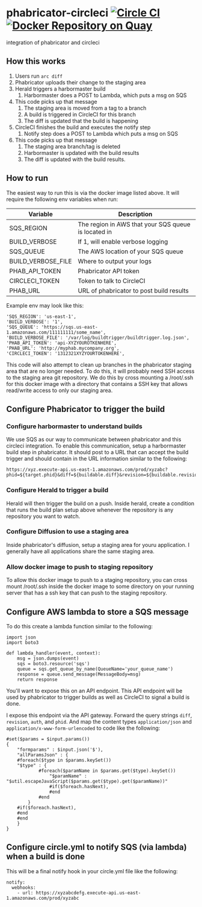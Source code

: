 # phabricator-circleci [![Circle CI](https://circleci.com/gh/signalfx/phabricator-circleci.svg?style=svg)](https://circleci.com/gh/signalfx/phabricator-circleci) [![Docker Repository on Quay](https://quay.io/repository/signalfx/phabricator-circleci/status "Docker Repository on Quay")](https://quay.io/repository/signalfx/phabricator-circleci)

integration of phabricator and circleci

## How this works

1. Users run ```arc diff```
1. Phabricator uploads their change to the staging area
1. Herald triggers a harbormaster build
   1. Harbormaster does a POST to Lambda, which puts a msg on SQS
1. This code picks up that message
   1. The staging area is moved from a tag to a branch
   1. A build is triggered in CircleCI for this branch
   1. The diff is updated that the build is happening
1. CircleCI finishes the build and executes the notify step
   1. Notify step does a POST to Lambda which puts a msg on SQS
1. This code picks up that message
   1. The staging area branch/tag is deleted
   1. Harbormaster is updated with the build results
   1. The diff is updated with the build results.

## How to run

The easiest way to run this is via the docker image listed above.  It
will require the following env variables when run:

| Variable            | Description  |
|---------------------|------------------------------------------------------|
| SQS_REGION          | The region in AWS that your SQS queue is located in  |
| BUILD_VERBOSE       | If 1, will enable verbose logging                    |
| SQS_QUEUE           | The AWS location of your SQS queue                   |
| BUILD_VERBOSE_FILE  | Where to output your logs                            |
| PHAB_API_TOKEN      | Phabricator API token                                |
| CIRCLECI_TOKEN      | Token to talk to CircleCI                            |
| PHAB_URL            | URL of phabricator to post build results             |

Example env may look like this:

```
'SQS_REGION': 'us-east-1',
'BUILD_VERBOSE': '1',
'SQS_QUEUE': 'https://sqs.us-east-1.amazonaws.com/111111111/some_name',
'BUILD_VERBOSE_FILE': '/var/log/buildtrigger/buildtrigger.log.json',
'PHAB_API_TOKEN': 'api-XYZYOUROTKENHERE',
'PHAB_URL': 'http://myphab.mycompany.org',
'CIRCLECI_TOKEN': '1312321XYZYOURTOKENHERE',
```

This code will also attempt to clean up branches in the phabricator staging
area that are no longer needed.  To do this, it will probably need SSH access
to the staging area git repository.  We do this by cross mounting a /root/.ssh
for this docker image with a directory that contains a SSH key that allows
read/write access to only our staging area.

## Configure Phabricator to trigger the build

### Configure harbormaster to understand builds

We use SQS as our way to communicate between phabricator and this circleci
integration.  To enable this communication, setup a harbormaster build step
in phabricator.  It should post to a URL that can accept the build trigger
and should contain in the URL information similar to the following:

```
https://xyz.execute-api.us-east-1.amazonaws.com/prod/xyzabc?phid=${target.phid}&diff=${buildable.diff}&revision=${buildable.revision}&staging_ref=${repository.staging.ref}&staging_uri=${repository.staging.uri}&callsign=${repository.callsign}
```

### Configure Herald to trigger a build

Herald will then trigger the build on a push.  Inside herald, create a
condition that runs the build plan setup above whenever the repository
is any repository you want to watch.

### Configure Diffusion to use a staging area

Inside phabricator's diffusion, setup a staging area for youru
application.  I generally have all applications share the same staging area.

### Allow docker image to push to staging repository

To allow this docker image to push to a staging repository, you can cross mount
/root/.ssh inside the docker image to some directory on your running server that
has a ssh key that can push to the staging repository.

## Configure AWS lambda to store a SQS message

To do this create a lambda function similar to the following:

```
import json
import boto3

def lambda_handler(event, context):
    msg = json.dumps(event)
    sqs = boto3.resource('sqs')
    queue = sqs.get_queue_by_name(QueueName='your_queue_name')
    response = queue.send_message(MessageBody=msg)
    return response
```

You'll want to expose this on an API endpoint.  This API endpoint will
be used by phabricator to trigger builds as well as CircleCI to signal
a build is done.

I expose this endpoint via the API gateway. Forward the query strings
`diff`, `revision`, `auth`, and `phid`.  And map the content types
`application/json` and `application/x-www-form-urlencoded` to code like
the following:

```
#set($params = $input.params())
{
    "formparams" : $input.json('$'),
    "allParamsJson" : {
    #foreach($type in $params.keySet())
    "$type" : {
            #foreach($paramName in $params.get($type).keySet())
                "$paramName" : "$util.escapeJavaScript($params.get($type).get($paramName))"
                #if($foreach.hasNext),
                #end
            #end
        }
    #if($foreach.hasNext),
    #end
    #end
    }
}
```

## Configure circle.yml to notify SQS (via lambda) when a build is done

This will be a final notify hook in your circle.yml file like the following:

```
notify:
  webhooks:
    - url: https://xyzabcdefg.execute-api.us-east-1.amazonaws.com/prod/xyzabc
```

